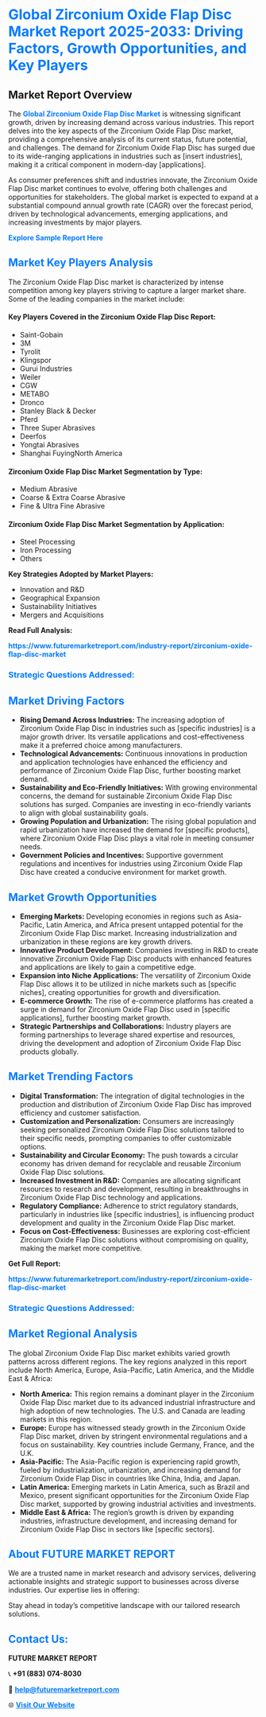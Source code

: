 <h1 style="color: #007BFF;">Global Zirconium Oxide Flap Disc Market Report 2025-2033: Driving Factors, Growth Opportunities, and Key Players</h1>

<section id="overview">
<h2>Market Report Overview</h2>
<p>The <a href="https://www.futuremarketreport.com/industry-report/zirconium-oxide-flap-disc-market" style="color: #007BFF; text-decoration: none;"><strong>Global Zirconium Oxide Flap Disc Market</strong></a> is witnessing significant growth, driven by increasing demand across various industries. This report delves into the key aspects of the Zirconium Oxide Flap Disc market, providing a comprehensive analysis of its current status, future potential, and challenges. The demand for Zirconium Oxide Flap Disc has surged due to its wide-ranging applications in industries such as [insert industries], making it a critical component in modern-day [applications].</p>
<p>As consumer preferences shift and industries innovate, the Zirconium Oxide Flap Disc market continues to evolve, offering both challenges and opportunities for stakeholders. The global market is expected to expand at a substantial compound annual growth rate (CAGR) over the forecast period, driven by technological advancements, emerging applications, and increasing investments by major players.</p>
</section>

<section id="overview">
<p><a href="https://www.futuremarketreport.com/request-sample/reportId=58925" style="color: #007BFF; text-decoration: none;"><strong>Explore Sample Report Here</strong></a></p>
</section>

<section id="key-players">
<h2 style="color: #007BFF;">Market Key Players Analysis</h2>
<p>The Zirconium Oxide Flap Disc market is characterized by intense competition among key players striving to capture a larger market share. Some of the leading companies in the market include:</p>
<h4>Key Players Covered in the Zirconium Oxide Flap Disc Report:</h4>
<ul><li>Saint-Gobain</li><li>3M</li><li>Tyrolit</li><li>Klingspor</li><li>Gurui Industries</li><li>Weiler</li><li>CGW</li><li>METABO</li><li>Dronco</li><li>Stanley Black &amp; Decker</li><li>Pferd</li><li>Three Super Abrasives</li><li>Deerfos</li><li>Yongtai Abrasives</li><li>Shanghai FuyingNorth America</li></ul>
<h4>Zirconium Oxide Flap Disc Market Segmentation by Type:</h4>
<ul><li>Medium Abrasive</li><li>Coarse &amp; Extra Coarse Abrasive</li><li>Fine &amp; Ultra Fine Abrasive</li></ul>

<h4>Zirconium Oxide Flap Disc Market Segmentation by Application:</h4>
<ul><li>Steel Processing</li><li>Iron Processing</li><li>Others</li></ul>
<p><strong>Key Strategies Adopted by Market Players:</strong></p>
<ul>
<li>Innovation and R&D</li>
<li>Geographical Expansion</li>
<li>Sustainability Initiatives</li>
<li>Mergers and Acquisitions</li>
</ul>
</section>

<section>
<p><strong>Read Full Analysis: </strong></p><a href="https://www.futuremarketreport.com/industry-report/zirconium-oxide-flap-disc-market" style="color: #007BFF; text-decoration: none;"><strong>https://www.futuremarketreport.com/industry-report/zirconium-oxide-flap-disc-market</strong></a>
<h3 style="color: #007BFF;">Strategic Questions Addressed:</h3>
</section>

<section id="driving-factors">
<h2 style="color: #007BFF;">Market Driving Factors</h2>
<ul>
<li><strong>Rising Demand Across Industries:</strong> The increasing adoption of Zirconium Oxide Flap Disc in industries such as [specific industries] is a major growth driver. Its versatile applications and cost-effectiveness make it a preferred choice among manufacturers.</li>
<li><strong>Technological Advancements:</strong> Continuous innovations in production and application technologies have enhanced the efficiency and performance of Zirconium Oxide Flap Disc, further boosting market demand.</li>
<li><strong>Sustainability and Eco-Friendly Initiatives:</strong> With growing environmental concerns, the demand for sustainable Zirconium Oxide Flap Disc solutions has surged. Companies are investing in eco-friendly variants to align with global sustainability goals.</li>
<li><strong>Growing Population and Urbanization:</strong> The rising global population and rapid urbanization have increased the demand for [specific products], where Zirconium Oxide Flap Disc plays a vital role in meeting consumer needs.</li>
<li><strong>Government Policies and Incentives:</strong> Supportive government regulations and incentives for industries using Zirconium Oxide Flap Disc have created a conducive environment for market growth.</li>
</ul>
</section>

<section id="growth-opportunities">
<h2 style="color: #007BFF;">Market Growth Opportunities</h2>
<ul>
<li><strong>Emerging Markets:</strong> Developing economies in regions such as Asia-Pacific, Latin America, and Africa present untapped potential for the Zirconium Oxide Flap Disc market. Increasing industrialization and urbanization in these regions are key growth drivers.</li>
<li><strong>Innovative Product Development:</strong> Companies investing in R&D to create innovative Zirconium Oxide Flap Disc products with enhanced features and applications are likely to gain a competitive edge.</li>
<li><strong>Expansion into Niche Applications:</strong> The versatility of Zirconium Oxide Flap Disc allows it to be utilized in niche markets such as [specific niches], creating opportunities for growth and diversification.</li>
<li><strong>E-commerce Growth:</strong> The rise of e-commerce platforms has created a surge in demand for Zirconium Oxide Flap Disc used in [specific applications], further boosting market growth.</li>
<li><strong>Strategic Partnerships and Collaborations:</strong> Industry players are forming partnerships to leverage shared expertise and resources, driving the development and adoption of Zirconium Oxide Flap Disc products globally.</li>
</ul>
</section>

<section id="trending-factors">
<h2 style="color: #007BFF;">Market Trending Factors</h2>
<ul>
<li><strong>Digital Transformation:</strong> The integration of digital technologies in the production and distribution of Zirconium Oxide Flap Disc has improved efficiency and customer satisfaction.</li>
<li><strong>Customization and Personalization:</strong> Consumers are increasingly seeking personalized Zirconium Oxide Flap Disc solutions tailored to their specific needs, prompting companies to offer customizable options.</li>
<li><strong>Sustainability and Circular Economy:</strong> The push towards a circular economy has driven demand for recyclable and reusable Zirconium Oxide Flap Disc solutions.</li>
<li><strong>Increased Investment in R&D:</strong> Companies are allocating significant resources to research and development, resulting in breakthroughs in Zirconium Oxide Flap Disc technology and applications.</li>
<li><strong>Regulatory Compliance:</strong> Adherence to strict regulatory standards, particularly in industries like [specific industries], is influencing product development and quality in the Zirconium Oxide Flap Disc market.</li>
<li><strong>Focus on Cost-Effectiveness:</strong> Businesses are exploring cost-efficient Zirconium Oxide Flap Disc solutions without compromising on quality, making the market more competitive.</li>
</ul>
</section>

<section>
<p><strong>Get Full Report: </strong></p><a href="https://www.futuremarketreport.com/industry-report/zirconium-oxide-flap-disc-market" style="color: #007BFF; text-decoration: none;"><strong>https://www.futuremarketreport.com/industry-report/zirconium-oxide-flap-disc-market</strong></a>
<h3 style="color: #007BFF;">Strategic Questions Addressed:</h3>
</section>


<section id="regional-analysis">
<h2 style="color: #007BFF;">Market Regional Analysis</h2>
<p>The global Zirconium Oxide Flap Disc market exhibits varied growth patterns across different regions. The key regions analyzed in this report include North America, Europe, Asia-Pacific, Latin America, and the Middle East & Africa:</p>
<ul>
<li><strong>North America:</strong> This region remains a dominant player in the Zirconium Oxide Flap Disc market due to its advanced industrial infrastructure and high adoption of new technologies. The U.S. and Canada are leading markets in this region.</li>
<li><strong>Europe:</strong> Europe has witnessed steady growth in the Zirconium Oxide Flap Disc market, driven by stringent environmental regulations and a focus on sustainability. Key countries include Germany, France, and the U.K.</li>
<li><strong>Asia-Pacific:</strong> The Asia-Pacific region is experiencing rapid growth, fueled by industrialization, urbanization, and increasing demand for Zirconium Oxide Flap Disc in countries like China, India, and Japan.</li>
<li><strong>Latin America:</strong> Emerging markets in Latin America, such as Brazil and Mexico, present significant opportunities for the Zirconium Oxide Flap Disc market, supported by growing industrial activities and investments.</li>
<li><strong>Middle East & Africa:</strong> The region’s growth is driven by expanding industries, infrastructure development, and increasing demand for Zirconium Oxide Flap Disc in sectors like [specific sectors].</li>
</ul>
</section>

<footer>
<h2 style="color: #007BFF;">About FUTURE MARKET REPORT</h2>
<p>We are a trusted name in market research and advisory services, delivering actionable insights and strategic support to businesses across diverse industries. Our expertise lies in offering:</p>

<p>Stay ahead in today’s competitive landscape with our tailored research solutions.</p>

<h2 style="color: #007BFF;">Contact Us:</h2>
<p><strong>FUTURE MARKET REPORT</strong></p>
<p>📞 <strong>+91 (883) 074-8030</strong></p>
<p>📧 <strong><a href="mailto:help@futuremarketreport.com" style="color: #007BFF;">help@futuremarketreport.com</a></strong></p>
<p>🌐 <strong><a href="https://www.futuremarketreport.com/" style="color: #007BFF;">Visit Our Website</a></strong></p>
</footer>